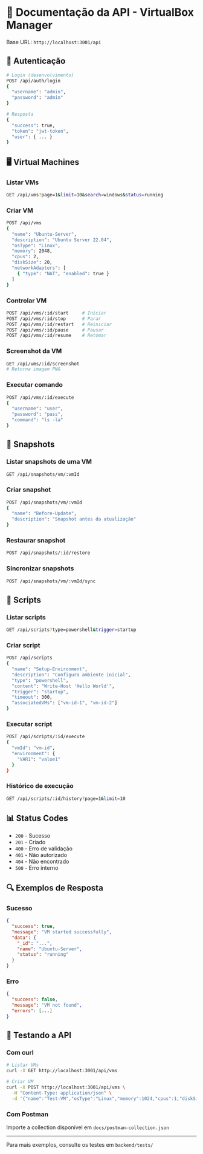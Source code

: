 # 📖 Documentação da API - VirtualBox Manager

Base URL: `http://localhost:3001/api`

## 🔐 Autenticação

```bash
# Login (desenvolvimento)
POST /api/auth/login
{
  "username": "admin",
  "password": "admin"
}

# Resposta
{
  "success": true,
  "token": "jwt-token",
  "user": { ... }
}
```

## 🖥️ Virtual Machines

### Listar VMs
```bash
GET /api/vms?page=1&limit=10&search=windows&status=running
```

### Criar VM
```bash
POST /api/vms
{
  "name": "Ubuntu-Server",
  "description": "Ubuntu Server 22.04",
  "osType": "Linux",
  "memory": 2048,
  "cpus": 2,
  "diskSize": 20,
  "networkAdapters": [
    { "type": "NAT", "enabled": true }
  ]
}
```

### Controlar VM
```bash
POST /api/vms/:id/start     # Iniciar
POST /api/vms/:id/stop      # Parar
POST /api/vms/:id/restart   # Reiniciar
POST /api/vms/:id/pause     # Pausar
POST /api/vms/:id/resume    # Retomar
```

### Screenshot da VM
```bash
GET /api/vms/:id/screenshot
# Retorna imagem PNG
```

### Executar comando
```bash
POST /api/vms/:id/execute
{
  "username": "user",
  "password": "pass",
  "command": "ls -la"
}
```

## 📸 Snapshots

### Listar snapshots de uma VM
```bash
GET /api/snapshots/vm/:vmId
```

### Criar snapshot
```bash
POST /api/snapshots/vm/:vmId
{
  "name": "Before-Update",
  "description": "Snapshot antes da atualização"
}
```

### Restaurar snapshot
```bash
POST /api/snapshots/:id/restore
```

### Sincronizar snapshots
```bash
POST /api/snapshots/vm/:vmId/sync
```

## 📜 Scripts

### Listar scripts
```bash
GET /api/scripts?type=powershell&trigger=startup
```

### Criar script
```bash
POST /api/scripts
{
  "name": "Setup-Environment",
  "description": "Configura ambiente inicial",
  "type": "powershell",
  "content": "Write-Host 'Hello World'",
  "trigger": "startup",
  "timeout": 300,
  "associatedVMs": ["vm-id-1", "vm-id-2"]
}
```

### Executar script
```bash
POST /api/scripts/:id/execute
{
  "vmId": "vm-id",
  "environment": {
    "VAR1": "value1"
  }
}
```

### Histórico de execução
```bash
GET /api/scripts/:id/history?page=1&limit=10
```

## 📊 Status Codes

- `200` - Sucesso
- `201` - Criado
- `400` - Erro de validação
- `401` - Não autorizado
- `404` - Não encontrado
- `500` - Erro interno

## 🔍 Exemplos de Resposta

### Sucesso
```json
{
  "success": true,
  "message": "VM started successfully",
  "data": {
    "_id": "...",
    "name": "Ubuntu-Server",
    "status": "running"
  }
}
```

### Erro
```json
{
  "success": false,
  "message": "VM not found",
  "errors": [...]
}
```

## 🧪 Testando a API

### Com curl
```bash
# Listar VMs
curl -X GET http://localhost:3001/api/vms

# Criar VM
curl -X POST http://localhost:3001/api/vms \
  -H "Content-Type: application/json" \
  -d '{"name":"Test-VM","osType":"Linux","memory":1024,"cpus":1,"diskSize":10}'
```

### Com Postman
Importe a collection disponível em `docs/postman-collection.json`

---

Para mais exemplos, consulte os testes em `backend/tests/`
